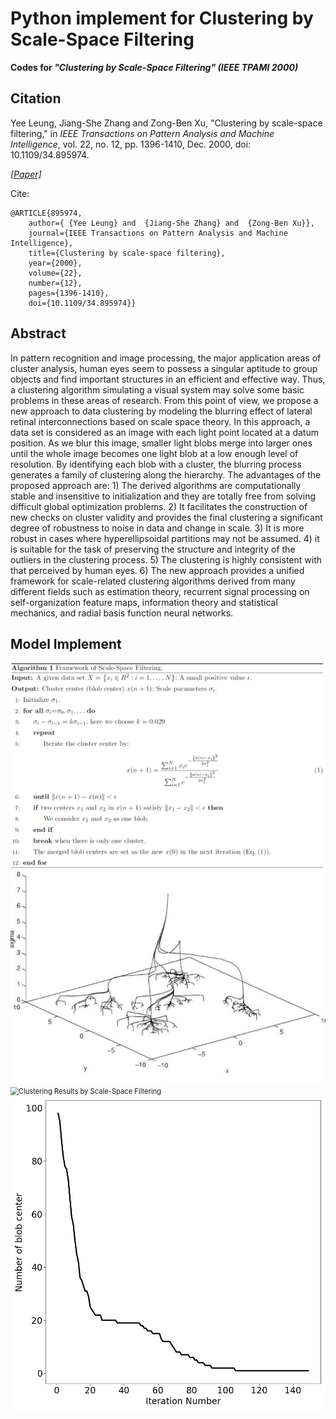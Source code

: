 # Python implement for Clustering by Scale-Space Filtering
**Codes for *"Clustering by Scale-Space Filtering" (IEEE TPAMI 2000)***

## Citation

Yee Leung, Jiang-She Zhang and Zong-Ben Xu, "Clustering by scale-space filtering," in *IEEE Transactions on Pattern Analysis and Machine Intelligence*, vol. 22, no. 12, pp. 1396-1410, Dec. 2000, doi: 10.1109/34.895974.

[*[Paper]*](https://ieeexplore.ieee.org/document/895974)

Cite:

```
@ARTICLE{895974,
    author={ {Yee Leung} and  {Jiang-She Zhang} and  {Zong-Ben Xu}},
    journal={IEEE Transactions on Pattern Analysis and Machine Intelligence}, 
    title={Clustering by scale-space filtering}, 
    year={2000},
    volume={22},
    number={12},
    pages={1396-1410},
    doi={10.1109/34.895974}}
```

## Abstract

In pattern recognition and image processing, the major application areas of cluster analysis, human eyes seem to possess a singular aptitude to group objects and find important structures in an efficient and effective way. Thus, a clustering algorithm simulating a visual system may solve some basic problems in these areas of research. From this point of view, we propose a new approach to data clustering by modeling the blurring effect of lateral retinal interconnections based on scale space theory. In this approach, a data set is considered as an image with each light point located at a datum position. As we blur this image, smaller light blobs merge into larger ones until the whole image becomes one light blob at a low enough level of resolution. By identifying each blob with a cluster, the blurring process generates a family of clustering along the hierarchy. The advantages of the proposed approach are: 1) The derived algorithms are computationally stable and insensitive to initialization and they are totally free from solving difficult global optimization problems. 2) It facilitates the construction of new checks on cluster validity and provides the final clustering a significant degree of robustness to noise in data and change in scale. 3) It is more robust in cases where hyperellipsoidal partitions may not be assumed. 4) it is suitable for the task of preserving the structure and integrity of the outliers in the clustering process. 5) The clustering is highly consistent with that perceived by human eyes. 6) The new approach provides a unified framework for scale-related clustering algorithms derived from many different fields such as estimation theory, recurrent signal processing on self-organization feature maps, information theory and statistical mechanics, and radial basis function neural networks.

## Model Implement 

<img src="sources\SSF1.png" style="zoom:80%;" />



<img src="sources\SSF2.jpg" style="zoom:90%;" />

<img src="sources\Clustering Results by Scale-Space Filtering.gif" alt="Clustering Results by Scale-Space Filtering" style="zoom:80%;" />

<img src="sources\Number of blob center.png" alt="Number of blob center" style="zoom:72%;" />